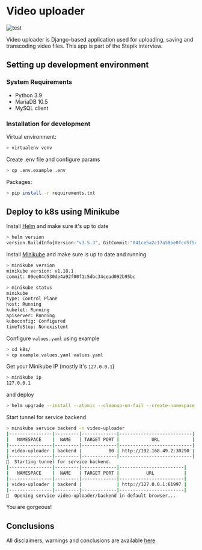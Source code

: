 # Video uploader

![test](https://github.com/k0t3n/video_uploader/actions/workflows/main.yml/badge.svg)

Video uploader is Django-based application used for uploading, saving and transcoding video files. This app is part of
the Stepik interview.

## Setting up development environment

### System Requirements

* Python 3.9
* MariaDB 10.5
* MySQL client

### Installation for development

Virtual environment:

```bash
> virtualenv venv
```

Create .env file and configure params

```bash
> cp .env.example .env
```

Packages:

```bash
> pip install -r requirements.txt
```

## Deploy to k8s using Minikube

Install [Helm](https://helm.sh/) and make sure it's up to date

```bash
> helm version
version.BuildInfo{Version:"v3.5.3", GitCommit:"041ce5a2c17a58be0fcd5f5e16fb3e7e95fea622", GitTreeState:"dirty", GoVersion:"go1.16"}
```

Install [Minikube](https://minikube.sigs.k8s.io/docs/) and make sure is up to date and running

```bash
> minikube version
minikube version: v1.18.1
commit: 09ee84d530de4a92f00f1c5dbc34cead092b95bc

> minikube status
minikube
type: Control Plane
host: Running
kubelet: Running
apiserver: Running
kubeconfig: Configured
timeToStop: Nonexistent
```

Configure `values.yaml` using example

```bash
> cd k8s/
> cp example.values.yaml values.yaml
```

Get your Minikube IP (mostly it's `127.0.0.1`)
```bash
> minikube ip
127.0.0.1
```
and deploy

```bash
> helm upgrade --install --atomic --cleanup-on-fail --create-namespace --namespace video-uploader app . --debug --set Backend.Host=127.0.0.1
```

Start tunnel for service backend

```bash
> minikube service backend -n video-uploader
|----------------|---------|-------------|---------------------------|
|   NAMESPACE    |  NAME   | TARGET PORT |            URL            |
|----------------|---------|-------------|---------------------------|
| video-uploader | backend |          80 | http://192.168.49.2:30290 |
|----------------|---------|-------------|---------------------------|
🏃  Starting tunnel for service backend.
|----------------|---------|-------------|------------------------|
|   NAMESPACE    |  NAME   | TARGET PORT |          URL           |
|----------------|---------|-------------|------------------------|
| video-uploader | backend |             | http://127.0.0.1:61997 |
|----------------|---------|-------------|------------------------|
🎉  Opening service video-uploader/backend in default browser...
```

You are gorgeous!

## Conclusions

All disclaimers, warnings and conclusions are
available [here](https://github.com/k0t3n/video_uploader/blob/main/CONCLUSION.md).